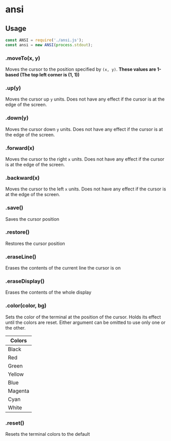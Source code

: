 # ansi

## Usage
```Javascript
const ANSI = require('./ansi.js');
const ansi = new ANSI(process.stdout);
```

### .moveTo(x, y)
Moves the cursor to the position specified by `(x, y)`. **These values are 1-based (The top left corner is (1, 1))**

### .up(y)
Moves the cursor up `y` units. Does not have any effect if the cursor is at the edge of the screen.

### .down(y)
Moves the cursor down `y` units. Does not have any effect if the cursor is at the edge of the screen.

### .forward(x)
Moves the cursor to the right `x` units. Does not have any effect if the cursor is at the edge of the screen.

### .backward(x)
Moves the cursor to the left `x` units. Does not have any effect if the cursor is at the edge of the screen.

### .save()
Saves the cursor position

### .restore()
Restores the cursor position

### .eraseLine()
Erases the contents of the current line the cursor is on

### .eraseDisplay()
Erases the contents of the whole display

### .color(color, bg)
Sets the color of the terminal at the position of the cursor. Holds its effect until the colors are reset. Either argument can be omitted to use only one or the other.

| Colors  |
|---------|
| Black   |
| Red     |
| Green   |
| Yellow  |
| Blue    |
| Magenta |
| Cyan    |
| White   |

### .reset()
Resets the terminal colors to the default
